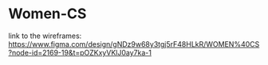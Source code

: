 # Women-CS

link to the wireframes:
https://www.figma.com/design/gNDz9w68y3tgj5rF48HLkR/WOMEN%40CS?node-id=2169-19&t=pOZKxyVKlJ0ay7ka-1

